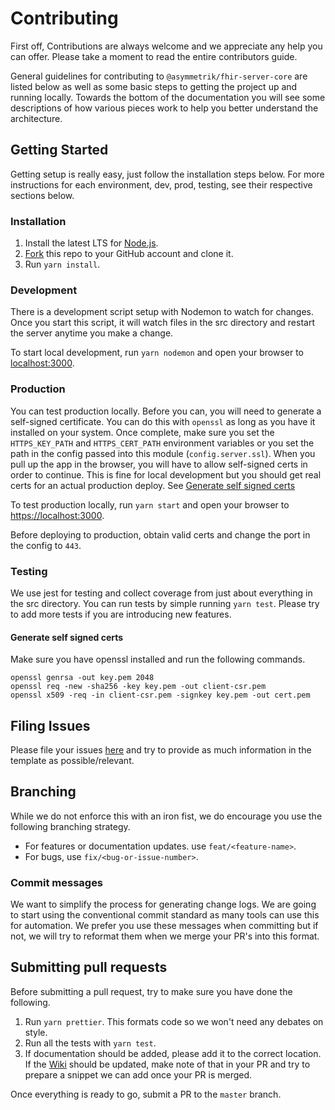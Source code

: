 Contributing
============

First off, Contributions are always welcome and we appreciate any help you can offer. Please take a moment to read the entire contributors guide.

General guidelines for contributing to `@asymmetrik/fhir-server-core` are listed below as well as some basic steps to getting the project up and running locally. Towards the bottom of the documentation you will see some descriptions of how various pieces work to help you better understand the architecture.

## Getting Started
Getting setup is really easy, just follow the installation steps below. For more instructions for each environment, dev, prod, testing, see their respective sections below.

### Installation
1. Install the latest LTS for [Node.js](https://nodejs.org/en/).
2. [Fork](https://help.github.com/articles/fork-a-repo/) this repo to your GitHub account and clone it.
3. Run `yarn install`.

### Development
There is a development script setup with Nodemon to watch for changes. Once you start this script, it will watch files in the src directory and restart the server anytime you make a change.

To start local development, run `yarn nodemon` and open your browser to [localhost:3000](http://localhost:3000).

### Production
You can test production locally. Before you can, you will need to generate a self-signed certificate. You can do this with `openssl` as long as you have it installed on your system. Once complete, make sure you set the `HTTPS_KEY_PATH` and `HTTPS_CERT_PATH` environment variables or you set the path in the config passed into this module (`config.server.ssl`). When you pull up the app in the browser, you will have to allow self-signed certs in order to continue. This is fine for local development but you should get real certs for an actual production deploy. See [Generate self signed certs](#Generate-self-signed-certs)

To test production locally, run `yarn start` and open your browser to [https://localhost:3000](https://localhost:3000).

Before deploying to production, obtain valid certs and change the port in the config to `443`.

### Testing
We use jest for testing and collect coverage from just about everything in the src directory. You can run tests by simple running `yarn test`. Please try to add more tests if you are introducing new features.

#### Generate self signed certs
Make sure you have openssl installed and run the following commands.

```shell
openssl genrsa -out key.pem 2048
openssl req -new -sha256 -key key.pem -out client-csr.pem
openssl x509 -req -in client-csr.pem -signkey key.pem -out cert.pem
```

## Filing Issues
Please file your issues [here](https://github.com/Asymmetrik/node-fhir-server-core/issues) and try to provide as much information in the template as possible/relevant.

## Branching
While we do not enforce this with an iron fist, we do encourage you use the following branching strategy.

* For features or documentation updates. use `feat/<feature-name>`.
* For bugs, use `fix/<bug-or-issue-number>`.

### Commit messages
We want to simplify the process for generating change logs. We are going to start using the conventional commit standard as many tools can use this for automation. We prefer you use these messages when committing but if not, we will try to reformat them when we merge your PR's into this format.

## Submitting pull requests
Before submitting a pull request, try to make sure you have done the following.

1. Run `yarn prettier`. This formats code so we won't need any debates on style.
2. Run all the tests with `yarn test`.
3. If documentation should be added, please add it to the correct location. If the [Wiki](https://github.com/Asymmetrik/node-fhir-server-core/wiki) should be updated, make note of that in your PR and try to prepare a snippet we can add once your PR is merged.

Once everything is ready to go, submit a PR to the `master` branch.
